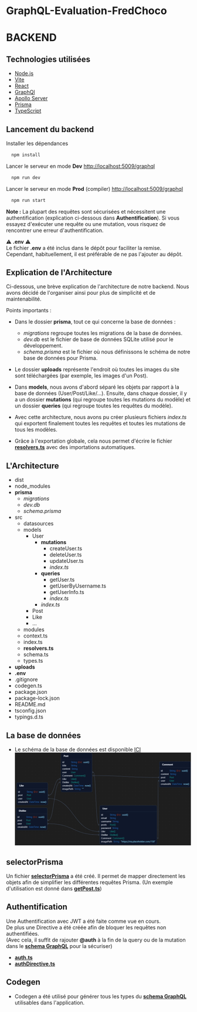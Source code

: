 # GraphQL-Evaluation-FredChoco
# BACKEND

## Technologies utilisées
- [Node.js](https://nodejs.org/en)
- [Vite](https://vitejs.dev/)
- [React](https://fr.react.dev/)
- [GraphQl](https://graphql.org/)
- [Apollo Server](https://www.apollographql.com/docs/apollo-server/)
- [Prisma](https://www.prisma.io/)
- [TypeScript](https://www.typescriptlang.org/)

## Lancement du backend
Installer les dépendances

```bash
  npm install
```

Lancer le serveur en mode **Dev** [http://localhost:5009/graphql](http://localhost:5009/graphql)

```bash
  npm run dev
```

Lancer le serveur en mode **Prod** (compiler) [http://localhost:5009/graphql](http://localhost:5009/graphql)

```bash
  npm run start
```

**Note :** La plupart des requêtes sont sécurisées et nécessitent une authentification (explication ci-dessous dans **Authentification**). Si vous essayez d'exécuter une requête ou une mutation, vous risquez de rencontrer une erreur d'authentification.

⚠️ **.env** ⚠️  
Le fichier **.env** a été inclus dans le dépôt pour faciliter la remise.  
Cependant, habituellement, il est préférable de ne pas l'ajouter au dépôt.

## Explication de l'Architecture
Ci-dessous, une brève explication de l'architecture de notre backend. Nous avons décidé de l'organiser ainsi pour plus de simplicité et de maintenabilité.

Points importants :

- Dans le dossier **prisma**, tout ce qui concerne la base de données :
    - *migrations* regroupe toutes les migrations de la base de données.
    - *dev.db* est le fichier de base de données SQLite utilisé pour le développement.
    - *schema.prisma* est le fichier où nous définissons le schéma de notre base de données pour Prisma.

- Le dossier **uploads** représente l'endroit où toutes les images du site sont téléchargées (par exemple, les images d'un Post).

- Dans **models**, nous avons d'abord séparé les objets par rapport à la base de données (User/Post/Like/...). Ensuite, dans chaque dossier, il y a un dossier **mutations** (qui regroupe toutes les mutations du modèle) et un dossier **queries** (qui regroupe toutes les requêtes du modèle).

- Avec cette architecture, nous avons pu créer plusieurs fichiers *index.ts* qui exportent finalement toutes les requêtes et toutes les mutations de tous les modèles.

- Grâce à l'exportation globale, cela nous permet d'écrire le fichier [**resolvers.ts**](https://github.com/EFREI-M1-Dev/GraphQL-Evaluation-FredChoco/blob/main/backend/src/resolvers.ts) avec des importations automatiques.



## L'Architecture
- dist                       
- node_modules
- **prisma** 
    - *migrations*
    - *dev.db*
    - *schema.prisma*
- src
    - datasources
    - models
        - User
            - **mutations**
                - createUser.ts
                - deleteUser.ts
                - updateUser.ts
                - *index.ts*
            - **queries**
                - getUser.ts
                - getUserByUsername.ts
                - getUserInfo.ts
                - *index.ts*
            - *index.ts*
        - Post
        - Like
        - ...
    - modules
    - context.ts
    - index.ts
    - **resolvers.ts**
    - schema.ts 
    - types.ts
- **uploads**
- **.env**
- .gitignore
- codegen.ts
- package.json
- package-lock.json
- README.md
- tsconfig.json
- typings.d.ts 

## La base de données
- Le schéma de la base de données est disponible [ICI](https://github.com/EFREI-M1-Dev/GraphQL-Evaluation-FredChoco/blob/main/backend/prisma/schema.prisma)
![Alt "schema prisma"](https://github.com/EFREI-M1-Dev/GraphQL-Evaluation-FredChoco/blob/main/backend/illustration-readme/schemaPrisma.png?raw=true "schema prisma")

## selectorPrisma
Un fichier [**selectorPrisma**](https://github.com/EFREI-M1-Dev/GraphQL-Evaluation-FredChoco/blob/main/backend/src/models/selectorsPrisma.ts) a été créé. Il permet de mapper directement les objets afin de simplifier les différentes requêtes Prisma. (Un exemple d'utilisation est donné dans [**getPost.ts**](https://github.com/EFREI-M1-Dev/GraphQL-Evaluation-FredChoco/blob/main/backend/src/models/Post/queries/getPost.ts))


## Authentification
Une Authentification avec JWT a été faite comme vue en cours.  
De plus une Directive a été créée afin de bloquer les requêtes non authentifiées.  
(Avec cela, il suffit de rajouter **@auth** à la fin de la query ou de la mutation dans le [**schema GraphQL**](https://github.com/EFREI-M1-Dev/GraphQL-Evaluation-FredChoco/blob/main/backend/src/schema.ts) pour la sécuriser)
  - [**auth.ts**](https://github.com/EFREI-M1-Dev/GraphQL-Evaluation-FredChoco/blob/main/backend/src/modules/auth.ts)
  - [**authDirective.ts**](https://github.com/EFREI-M1-Dev/GraphQL-Evaluation-FredChoco/blob/main/backend/src/modules/authDirective.ts)

## Codegen   
- Codegen a été utilisé pour générer tous les types du [**schema GraphQL**](https://github.com/EFREI-M1-Dev/GraphQL-Evaluation-FredChoco/blob/main/backend/src/schema.ts) utilisables dans l'application.
